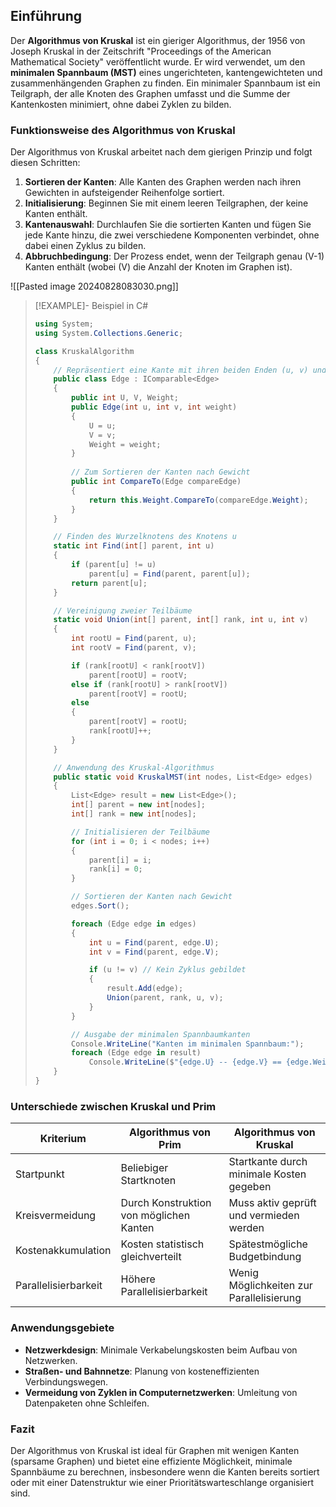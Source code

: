 ## Einführung

Der **Algorithmus von Kruskal** ist ein gieriger Algorithmus, der 1956 von Joseph Kruskal in der Zeitschrift "Proceedings of the American Mathematical Society" veröffentlicht wurde. Er wird verwendet, um den **minimalen Spannbaum (MST)** eines ungerichteten, kantengewichteten und zusammenhängenden Graphen zu finden. Ein minimaler Spannbaum ist ein Teilgraph, der alle Knoten des Graphen umfasst und die Summe der Kantenkosten minimiert, ohne dabei Zyklen zu bilden.

### Funktionsweise des Algorithmus von Kruskal

Der Algorithmus von Kruskal arbeitet nach dem gierigen Prinzip und folgt diesen Schritten:

1. **Sortieren der Kanten**: Alle Kanten des Graphen werden nach ihren Gewichten in aufsteigender Reihenfolge sortiert.
2. **Initialisierung**: Beginnen Sie mit einem leeren Teilgraphen, der keine Kanten enthält.
3. **Kantenauswahl**: Durchlaufen Sie die sortierten Kanten und fügen Sie jede Kante hinzu, die zwei verschiedene Komponenten verbindet, ohne dabei einen Zyklus zu bilden.
4. **Abbruchbedingung**: Der Prozess endet, wenn der Teilgraph genau \(V-1\) Kanten enthält (wobei \(V\) die Anzahl der Knoten im Graphen ist).

![[Pasted image 20240828083030.png]]

> [!EXAMPLE]- Beispiel in C#
> ```csharp
> using System;
> using System.Collections.Generic;
>
> class KruskalAlgorithm
> {
>     // Repräsentiert eine Kante mit ihren beiden Enden (u, v) und dem Gewicht
>     public class Edge : IComparable<Edge>
>     {
>         public int U, V, Weight;
>         public Edge(int u, int v, int weight)
>         {
>             U = u;
>             V = v;
>             Weight = weight;
>         }
>         
>         // Zum Sortieren der Kanten nach Gewicht
>         public int CompareTo(Edge compareEdge)
>         {
>             return this.Weight.CompareTo(compareEdge.Weight);
>         }
>     }
>
>     // Finden des Wurzelknotens des Knotens u
>     static int Find(int[] parent, int u)
>     {
>         if (parent[u] != u)
>             parent[u] = Find(parent, parent[u]);
>         return parent[u];
>     }
>
>     // Vereinigung zweier Teilbäume
>     static void Union(int[] parent, int[] rank, int u, int v)
>     {
>         int rootU = Find(parent, u);
>         int rootV = Find(parent, v);
>
>         if (rank[rootU] < rank[rootV])
>             parent[rootU] = rootV;
>         else if (rank[rootU] > rank[rootV])
>             parent[rootV] = rootU;
>         else
>         {
>             parent[rootV] = rootU;
>             rank[rootU]++;
>         }
>     }
>
>     // Anwendung des Kruskal-Algorithmus
>     public static void KruskalMST(int nodes, List<Edge> edges)
>     {
>         List<Edge> result = new List<Edge>();
>         int[] parent = new int[nodes];
>         int[] rank = new int[nodes];
>
>         // Initialisieren der Teilbäume
>         for (int i = 0; i < nodes; i++)
>         {
>             parent[i] = i;
>             rank[i] = 0;
>         }
>
>         // Sortieren der Kanten nach Gewicht
>         edges.Sort();
>
>         foreach (Edge edge in edges)
>         {
>             int u = Find(parent, edge.U);
>             int v = Find(parent, edge.V);
>
>             if (u != v) // Kein Zyklus gebildet
>             {
>                 result.Add(edge);
>                 Union(parent, rank, u, v);
>             }
>         }
>
>         // Ausgabe der minimalen Spannbaumkanten
>         Console.WriteLine("Kanten im minimalen Spannbaum:");
>         foreach (Edge edge in result)
>             Console.WriteLine($"{edge.U} -- {edge.V} == {edge.Weight}");
>     }
> }
> ```

### Unterschiede zwischen Kruskal und Prim

| Kriterium                  | Algorithmus von Prim                     | Algorithmus von Kruskal                     |
|----------------------------|------------------------------------------|---------------------------------------------|
| Startpunkt                 | Beliebiger Startknoten                   | Startkante durch minimale Kosten gegeben    |
| Kreisvermeidung            | Durch Konstruktion von möglichen Kanten  | Muss aktiv geprüft und vermieden werden     |
| Kostenakkumulation         | Kosten statistisch gleichverteilt        | Spätestmögliche Budgetbindung              |
| Parallelisierbarkeit       | Höhere Parallelisierbarkeit              | Wenig Möglichkeiten zur Parallelisierung    |

### Anwendungsgebiete

- **Netzwerkdesign**: Minimale Verkabelungskosten beim Aufbau von Netzwerken.
- **Straßen- und Bahnnetze**: Planung von kosteneffizienten Verbindungswegen.
- **Vermeidung von Zyklen in Computernetzwerken**: Umleitung von Datenpaketen ohne Schleifen.

### Fazit

Der Algorithmus von Kruskal ist ideal für Graphen mit wenigen Kanten (sparsame Graphen) und bietet eine effiziente Möglichkeit, minimale Spannbäume zu berechnen, insbesondere wenn die Kanten bereits sortiert oder mit einer Datenstruktur wie einer Prioritätswarteschlange organisiert sind.
